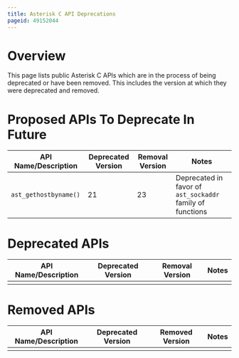 ```yaml
---
title: Asterisk C API Deprecations
pageid: 49152044
---
```


Overview
========

This page lists public Asterisk C APIs which are in the process of being deprecated or have been removed. This includes the version at which they were deprecated and removed.

Proposed APIs To Deprecate In Future
====================================



| **API Name/Description** | Deprecated Version | Removal Version | Notes |
| --- | --- | --- | --- |
| `ast_gethostbyname()` | 21 | 23 | Deprecated in favor of `ast_sockaddr` family of functions |

Deprecated APIs
===============



| API Name/Description | Deprecated Version | Removal Version | Notes |
| --- | --- | --- | --- |
|  |  |  |  |

Removed APIs
============



| API Name/Description | Deprecated Version | Removed Version | Notes |
| --- | --- | --- | --- |
|  |  |  |  |


